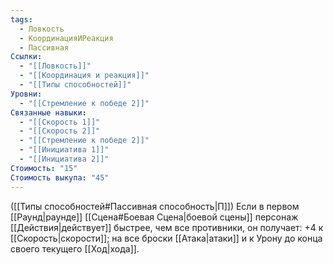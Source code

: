 ```yaml
---
tags:
  - Ловкость
  - КоординацияИРеакция
  - Пассивная
Ссылки:
  - "[[Ловкость]]"
  - "[[Координация и реакция]]"
  - "[[Типы способностей]]"
Уровни:
  - "[[Стремление к победе 2]]"
Связанные навыки:
  - "[[Скорость 1]]"
  - "[[Скорость 2]]"
  - "[[Стремление к победе 2]]"
  - "[[Инициатива 1]]"
  - "[[Инициатива 2]]"
Стоимость: "15"
Стоимость выкупа: "45"
---
```

([[Типы способностей#Пассивная способность|П]]) Если в первом [[Раунд|раунде]] [[Сцена#Боевая Сцена|боевой сцены]] персонаж [[Действия|действует]] быстрее, чем все противники, он получает: +4 к [[Скорость|скорости]]; на все броски [[Атака|атаки]] и к Урону до конца своего текущего [[Ход|хода]].